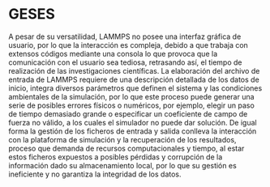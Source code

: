 # GESES
A pesar de su versatilidad, LAMMPS no posee una interfaz gráfica de usuario, por lo que la interacción es compleja, debido a que trabaja con extensos códigos mediante una consola lo que provoca que la comunicación con el usuario sea tediosa, retrasando así, el tiempo de realización de las investigaciones científicas. La elaboración del archivo de entrada de LAMMPS requiere de una descripción detallada de los datos de inicio, integra diversos parámetros que definen el sistema y las condiciones ambientales de la simulación, por lo que este proceso puede generar una serie de posibles errores físicos o numéricos, por ejemplo, elegir un paso de tiempo demasiado grande o especificar un coeficiente de campo de fuerza no válido, a los cuales el simulador no puede dar solución. De igual forma la gestión de los ficheros de entrada y salida conlleva la interacción con la plataforma de simulación y la recuperación de los resultados, proceso que demanda de recursos computacionales y tiempo, al estar estos ficheros expuestos a posibles pérdidas y corrupción de la información dado su almacenamiento local, por lo que su gestión es ineficiente y no garantiza la integridad de los datos. 
